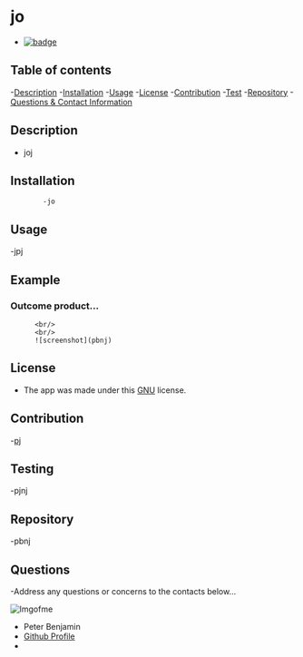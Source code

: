

# **jo**
- 
  [![badge](https://img.shields.io/badge/License-GPLv3-blue.svg)](https://www.gnu.org/licenses/gpl-3.0)
  

## Table of contents
  -[Description](#Description)
  -[Installation](#Installation)
  -[Usage](#Usage)
  -[License](#License)
  -[Contribution](#Contribution)
  -[Test](#Testing)
  -[Repository](#Repository)
  -[Questions & Contact Information](#Questions)

## Description

  - joj

## Installation

            -jo
    
## Usage
  
  -jpj

## Example 

  ###  Outcome product...

          <br/>
          <br/>
          ![screenshot](pbnj)

## License

  - The app was made under this 
  [GNU](https://www.gnu.org/licenses/gpl-3.0)
   license.

## Contribution

  -[pj](https://github.com/pj)

## Testing 
  
  -pjnj

## Repository

  -pbnj

## Questions
  -Address any questions or concerns 
  to the contacts below...
                
![Imgofme](https://avatars.githubusercontent.com/u/6811830?v=4)
- Peter Benjamin
- [Github Profile](https://github.com/pbnj)
- <pbnj>
